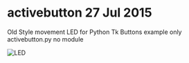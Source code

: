 # activebutton 27 Jul 2015
Old Style movement LED for Python Tk Buttons
example only activebutton.py 
no module

![LED](https://lh3.googleusercontent.com/-QMvN8mfMnl0/VbWfmBMWGEI/AAAAAAAAAgs/NvJv53dNN1g/w268-h225-no/activebutton.jpg)
